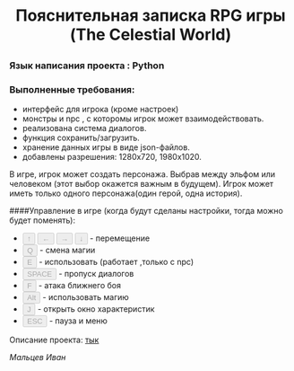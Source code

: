 # <p style="text-align: center;">Пояснительная записка RPG игры (The Сelestial World)</p>
### Язык написания проекта : Python
### Выполненные требования:
 - интерфейс для игрока (кроме настроек)
 - монстры и npc , c которомы игрок может взаимодействовать.
 - реализована система диалогов.
 - функция сохранить/загрузить.
 - хранение данных игры в виде json-файлов.
 - добавлены разрешения: 1280x720, 1980x1020.


В игре, игрок может создать персонажа. Выбрав между эльфом или человеком (этот выбор окажется важным в будущем).
Игрок может иметь только одного персонажа(один герой, одна история).

####Управление в игре (когда будут сделаны настройки, тогда можно будет поменять):
- <button button disabled>↑</button> <button button disabled>←</button> <button button disabled>
→</button> <button button disabled>↓</button> - перемещение
- <button button disabled>Q</button> - смена магии
- <button button disabled>E</button> - использовать (работает ,только с npc)
- <button button disabled>SPACE</button> - пропуск диалогов
- <button button disabled>F</button> - атака ближнего боя
- <button button disabled>Alt</button> - использовать магию
- <button button disabled>J</button> - открыть окно характеристик
- <button button disabled>ESC</button> - пауза и меню


Описание проекта: [тык](https://www.figma.com/file/rbIcmCwmmjGdip62oq721N/Untitled?node-id=0%3A1&t=0z4rgy0wjwQbXRAd-1)

_Мальцев Иван_
